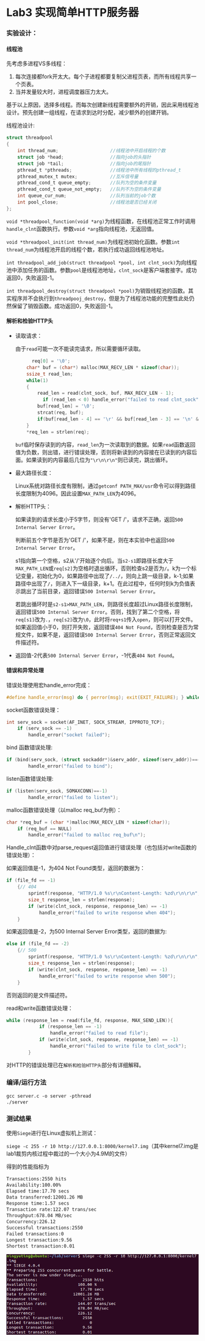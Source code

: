 # Lab3 实现简单HTTP服务器

### 实验设计：

#### 线程池

先考虑多进程VS多线程：

1. 每次连接都fork开太大。每个子进程都要复制父进程页表，而所有线程共享一个页表。
2. 当并发量较大时，进程调度器压力太大。

基于以上原因，选择多线程。而每次创建新线程需要额外的开销，因此采用线程池设计。预先创建一组线程，在请求到达时分配，减少额外的创建开销。



线程池设计:

```c
struct threadpool
{
    int thread_num;                   //线程池中开启线程的个数
    struct job *head;                 //指向job的头指针
    struct job *tail;                 //指向job的尾指针
    pthread_t *pthreads;              //线程池中所有线程的pthread_t
    pthread_mutex_t mutex;            //互斥信号量
    pthread_cond_t queue_empty;       //队列为空的条件变量
    pthread_cond_t queue_not_empty;   //队列不为空的条件变量
    int queue_cur_num;                //队列当前的job个数
    int pool_close;                   //线程池是否已经关闭
};
```

`void *threadpool_function(void *arg)`为线程函数，在线程池正常工作时调用`handle_clnt`函数执行。参数`void *arg`指向线程池，无返回值。

`void *threadpool_init(int thread_num)`为线程池初始化函数。参数`int thread_num`为线程池开启的线程个数，若执行成功返回线程池地址。

`int threadpool_add_job(struct threadpool *pool, int clnt_sock)`为向线程池中添加任务的函数。参数`pool`是线程池地址，`clnt_sock`是客户端套接字。成功返回0，失败返回-1。

`int threadpool_destroy(struct threadpool *pool)`为销毁线程池的函数。其实程序并不会执行到`threadpooj_destroy`，但是为了线程池功能的完整性此处仍然保留了销毁函数。成功返回0，失败返回-1。

#### 解析和检验HTTP头

* 读取请求：

  由于`read`可能一次不能读完请求，所以需要循环读取。

  ```c
  		req[0] = '\0';
      char* buf = (char*) malloc(MAX_RECV_LEN * sizeof(char));
      ssize_t read_len;
      while(1)
      {
          read_len = read(clnt_sock, buf, MAX_RECV_LEN - 1);
        	if (read_len < 0) handle_error("failed to read clnt_sock");
          buf[read_len] = '\0';
          strcat(req, buf);
          if(buf[read_len - 4] == '\r' && buf[read_len - 3] == '\n' && buf[read_len - 2] == '\r' && buf[read_len - 1] == '\n') break;
      }
      *req_len = strlen(req);
  ```

  `buf`临时保存读到的内容，`read_len`为一次读取到的数据。如果`read`函数返回值为负数，则出错，进行错误处理，否则将新读到的内容接在已读到的内容后面。如果读到的内容最后几位为`"\r\n\r\n"`则已读完，跳出循环。

* 最大路径长度：

  Linux系统对路径长度有限制，通过`getconf PATH_MAX/usr`命令可以得到路径长度限制为4096。因此设置`MAX_PATH_LEN`为4096。

* 解析HTTP头：

  如果读到的请求长度小于5字节，则没有'GET /'，请求不正确，返回`500 Internal Server Error`。

  判断前五个字节是否为'GET /'，如果不是，则在本实验中也返回`500 Internal Server Error`。

  s1指向第一个空格，s2从'/'开始逐个向后。当`s2-s1`即路径长度大于`MAX_PATH_LEN`或`req[s2]`为空格时退出循环，否则检查s2是否为`/`。k为一个标记变量，初始化为0，如果路径中出现了`/../`，则向上跳一级目录，k-1;如果路径中出现了`/`，则进入下一级目录，k+1。在此过程中，任何时刻k为负值表示跳出了当前目录，返回错误`500 Internal Server Error`。

  若跳出循环时是`s2-s1>MAX_PATH_LEN`，则路径长度超过Linux路径长度限制，返回错误`500 Internal Server Error`。否则，找到了第二个空格，将`req[s1]`改为`.`，`req[s2]`改为`\0`，此时将`req+s1`传入`open`，则可以打开文件。如果返回值小于0，则打开失败，返回错误`404 Not Found`，否则检查是否为常规文件，如果不是，返回错误`500 Internal Server Error`，否则正常返回文件描述符。

* 返回值-2代表`500 Internal Server Error`，-1代表`404 Not Found`。



#### 错误和异常处理

错误处理使用宏handle_error完成：

```c
#define handle_error(msg) do { perror(msg); exit(EXIT_FAILURE); } while (0)
```



socket函数错误处理：

```c
int serv_sock = socket(AF_INET, SOCK_STREAM, IPPROTO_TCP);
    if (serv_sock == -1)
        handle_error("socket failed");
```

bind 函数错误处理:

```c
if (bind(serv_sock, (struct sockaddr*)&serv_addr, sizeof(serv_addr))==-1)
        handle_error("failed to bind");
```

listen函数错误处理:

```c
if (listen(serv_sock, SOMAXCONN)==-1)
        handle_error("failed to listen");
```

malloc函数错误处理（以malloc req_buf为例）：

```c
char *req_buf = (char *)malloc(MAX_RECV_LEN * sizeof(char));
    if (req_buf == NULL)
        handle_error("failed to malloc req_buf\n");
```

Handle_clnt函数中对parse_request返回值进行错误处理（也包括对write函数的错误处理）：

如果返回值是-1，为404 Not Found类型，返回的数据为：

```c
if (file_fd == -1)
    {// 404
        sprintf(response, "HTTP/1.0 %s\r\nContent-Length: %zd\r\n\r\n", HTTP_STATUS_404, (size_t)0);
        size_t response_len = strlen(response);
        if (write(clnt_sock, response, response_len) == -1)
            handle_error("failed to write response when 404");
    }
```

如果返回值是-2，为500 Internal Server Error类型，返回的数据为:

```c
else if (file_fd == -2)
    {// 500
        sprintf(response, "HTTP/1.0 %s\r\nContent-Length: %zd\r\n\r\n", HTTP_STATUS_500, (size_t)0);
        size_t response_len = strlen(response);
        if (write(clnt_sock, response, response_len) == -1)
            handle_error("failed to write response when 500");
    }
```

否则返回的是文件描述符。

read和write函数错误处理：

```c
while (response_len = read(file_fd, response, MAX_SEND_LEN)){
            if (response_len == -1)
                handle_error("failed to read file");
            if (write(clnt_sock, response, response_len) == -1)
                handle_error("failed to write file to clnt_sock");
        }
```

对HTTP的错误处理已在`解析和检验HTTP头`部分有详细解释。



### 编译/运行方法

```
gcc server.c -o server -pthread
./server
```



### 测试结果

使用`Siege`进行在Linux虚拟机上测试：

`siege -c 255 -r 10 http://127.0.0.1:8000/kernel7.img`（其中kernel7.img是lab1裁剪内核过程中裁过的一个大小为4.9M的文件）

得到的性能指标为

```
Transactions:2550 hits
Availability:100.00%
Elapsed time:17.70 secs
Data transferred:12001.26 MB
Response time:1.57 secs
Transaction rate:122.07 trans/sec
Throughput:678.04 MB/sec
Concurrency:226.12
Successful transactions:2550
Failed transactions:0
Longest transaction:9.56
Shortest transaction:0.01
```
![测试截图](https://github.com/nnnyt/OSH-2019-Labs/blob/master/lab3/docs/测试截图.png)
